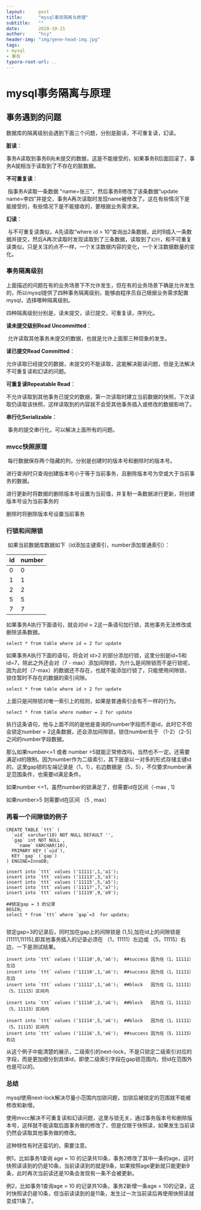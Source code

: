```yaml
---
layout:     post
title:      "mysql事务隔离与原理"
subtitle:   ""
date:       2020-10-21
author:     "hcy"
header-img: "img/gene-head-img.jpg"
tags:
- mysql
- 事务
typora-root-url: ..
---
```




# mysql事务隔离与原理



##  事务遇到的问题

数据库的隔离级别会遇到下面三个问题，分别是脏读，不可重复读，幻读。

**脏读**：

​		事务A读取到事务B尚未提交的数据，这是不能接受的，如果事务B后面回滚了，事务A就相当于读取到了不存在的脏数据。

**不可重复读**：

​		指事务A读取一条数据 "name=张三”，然后事务B修改了该条数据“update name=李四”并提交，事务A再次读取时发现name被修改了。这在有些情况下是能接受的，有些情况下是不能接收的，要根据业务需求来。

**幻读**：

​		与不可重复读类似，A先读取“where id > 10”查询出2条数据，此时B插入一条数据并提交，然后A再次读取时发现读取到了三条数据，读取到了`幻行`，和不可重复读类似，只是关注的点不一样，一个关注数据内容的变化，一个关注数据数量的变化。





### 事务隔离级别

​	上面描述的问题在有的业务场景下不允许发生，但在有的业务场景下确是允许发生的，所以mysql提供了四种事务隔离级别，能够由程序员自己根据业务需求配置mysql，选择哪种隔离级别。

四种隔离级别分别是，读未提交，读已提交，可重复读，序列化。

**读未提交级别Read Uncommitted**：

​	允许读取其他事务未提交的数据，也就是允许上面那三种现象的发生。

**读已提交Read Committed**：

​	允许读取已经提交的数据，未提交的不能读取，这能解决脏读问题，但是无法解决不可重复读和幻读的问题。

**可重复读Repeatable Read**：

​	不允许读取到其他事务已提交的数据，第一次读取时建立当前数据的快照，下次读取仍读取该快照，这样读取到的内容就不会受其他事务插入或修改的数据影响了。

**串行化Serializable**：

​	事务的提交串行化，可以解决上面所有的问题。







###  mvcc快照原理

​		每行数据保存两个隐藏的列，分别是创建时的版本号和删除时的版本号。

进行查询时只查询创建版本号小于等于当前事务，且删除版本号为空或大于当前事务的数据。

进行更新时将数据的删除版本号设置为当前值，并复制一条数据进行更新，将创建版本号设为当前事务的

删除时将删除版本号设置当前事务





### 行锁和间隙锁

​	如果当前数据库数据如下（id添加主键索引，number添加普通索引）：

| id   | number |
| ---- | ------ |
| 0    | 0      |
| 1    | 1      |
| 2    | 2      |
| 5    | 5      |
| 7    | 7      |

如果事务A执行下面语句，就会对id = 2这一条语句加行锁，其他事务无法修改或删除该条数据。

```mysql
select * from table where id = 2 for update
```



如果事务A执行下面的语句，将会对 id>2 的部分添加行锁，这里分别是id=5和id=7，除此之外还会对（7 - max）添加间隙锁，为什么是间隙锁而不是行锁呢，因为此时（7-max）的数据还不存在，也就不能添加行锁了，只能使用间隙锁，锁住暂时不存在的数据的索引间隙。

```mysql
select * from table where id > 2 for update
```





上面只是间隙锁对唯一索引上的规则，如果是普通索引会有不一样的行为。

```mysql
select * from table where number = 2 for update
```

执行这条语句，他与上面不同的是他是查询的number字段而不是id，此时它不但会锁定number = 2这条数据，还会添加间隙锁，锁住number处于 （1-2）（2-5]之间的number字段数据。

那么如果number<=1 或者 number >5就能正常修改吗，当然也不一定。还需要满足id的限制。因为number作为二级索引，其下层是以一对多的形式存储主键id的，这里gap锁的左端记录是（1，1），右边数据是（5，5），不仅要求number满足范围条件，也需要id满足条件。

如果number <=1，虽然number的锁满足了，但需要id在区间（-max , 1]

如果number>5 则需要id在区间 （5 , max）




### 再看一个间隙锁的例子
```mysql
CREATE TABLE `ttt` (
  `uid` varchar(18) NOT NULL DEFAULT '',
  `gap` int NOT NULL ,
	`name` VARCHAR(10),
  PRIMARY KEY (`uid`),
  KEY `gap` (`gap`)
) ENGINE=InnoDB;

insert into `ttt` values ('11111',1,'a1');
insert into `ttt` values ('11113',3,'a3');
insert into `ttt` values ('11115',5,'a5');
insert into `ttt` values ('11117',7,'a7');
insert into `ttt` values ('11119',9,'a9');

##锁定gap = 3 的记录
BEGIN;
select * from `ttt` where `gap`=3  for update;


```

锁定gap=3的记录后，同时加在gap上的间隙锁是 (1,5],加在id上的间隙锁是(11111,11115],即其他事务插入的记录必须在 （1，11111）左边或 （5，11115）右边，一下是测试结果。

```mysql
insert into `ttt` values ('11110',0,'a6');  ##success 因为在（1，11111）左边
insert into `ttt` values ('11110',1,'a6');  ##success 因为在（1，11111）左边
insert into `ttt` values ('11112',1,'a6');  ##block   因为在（1，11111）（5，11115）区间内

insert into `ttt` values ('11110',2,'a6');  ##block   因为在（1，11111）（5，11115）区间内

insert into `ttt` values ('11114',5,'a6');  ##block   因为在（1，11111）（5，11115）区间内
insert into `ttt` values ('11116',5,'a6');  ##success 因为在（5，11115）右边 
```

从这个例子中能清楚的展示，二级索引的next-lock，不是只锁定二级索引对应的字段，而是更加细分到具体id，即使二级索引字段在gap锁范围内，但id在范围外也是可以的。



### 总结
mysql使用next-lock解决尽量小范围内加锁问题，加锁后被锁定的范围就不能被修改和新增。

使用mvcc解决不可重复读和幻读问题，这里与锁无关，通过事务版本号和删除版本号，这样就不能读取后面事务做的修改了，但是仅限于快照读，如果发生当前读仍然会读取其他事务做的修改。

这种特性有时还蛮坑的，需要注意。

   例1，比如事务1查询 age = 10 的记录共10条，事务2修改了其中一条的age，这时快照读读到的仍是10条，当前读读到的就是9条，如果按照age更新就只能更新9条，此时再次当前读还是10条会发现有一条不会被更新。

   例2，比如事务1查询age = 10 的记录共10条，事务2新增一条age = 10的记录，这时快照读仍是10条，但当前读读到的是11条，发生过一次当前读后再使用快照读就变成11条了。








